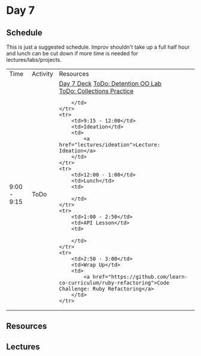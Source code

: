 # Day 7

## Schedule

This is just a suggested schedule. Improv shouldn't take up a full half hour and lunch can be cut down if more time is needed for lectures/labs/projects.

<table>
    <tr>
        <td>Time</td>
        <td>Activity</td>
        <td>Resources</td>
    </tr>
    <tr>
        <td>9:00 - 9:15</td>
        <td>ToDo</td>
        <td>
            <a href="https://docs.google.com/presentation/d/1Vcxj3imPQ2Z0JLWDLJXbfIqiRSzQSip6DvpRd-4FtO4/edit?usp=sharing">Day 7 Deck</a>
            <a href="https://github.com/learn-co-curriculum/hs-detention-oo-lab">ToDo: Detention OO Lab</a>
            <br>
            <a href="https://github.com/learn-co-curriculum/collections_practice">ToDo: Collections Practice</a>

        </td>
    </tr>
    <tr>
        <td>9:15 - 12:00</td>
        <td>Ideation</td>
        <td>
            <a href="lectures/ideation">Lecture: Ideation</a>
        </td>
    </tr>
    <tr>
        <td>12:00 - 1:00</td>
        <td>Lunch</td>
        <td>
        
        </td>
    </tr>
    <tr>
        <td>1:00 - 2:50</td>
        <td>API Lesson</td>
        <td>

        </td>
    </tr>
    <tr>
        <td>2:50 - 3:00</td>
        <td>Wrap Up</td>
        <td>
            <a href="https://github.com/learn-co-curriculum/ruby-refactoring">Code Challenge: Ruby Refactoring</a>
        </td>
    </tr>
</table>

## Resources

## Lectures

